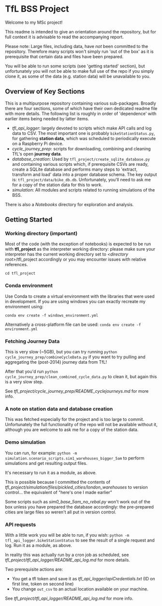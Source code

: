 # TfL BSS Project

Welcome to my MSc project!

This readme is intended to give an orientation around the repository, but for full context it is advisable to read the 
accompanying report.  

Please note: Large files, including data, have _not_ been committed to the repository. Therefore many scripts won't 
simply run 'out of the box' as it is prerequisite that certain data and files have been prepared.

You will be able to run some scripts (see 'getting started' section), but unfortunately you will not be able to make 
full use of the repo if you simply clone it, as some of the data (e.g. station data) will be unavailable to you. 

## Overview of Key Sections
This is a multipurpose repository containing various sub-packages. Broadly there are four sections, some of which have 
their own dedicated readme file with more details. The following list is roughly in order of 'dependence' with earlier 
items being needed by latter items. 

*  _tfl_api_logger_: largely devoted to scripts which make API calls and log data to CSV. The most important one is 
probably `bikeStationStatus.py`, for gathering **station data**, which was scheduled to periodically execute on a 
Raspberry Pi device. 
* _cycle_journey_prep_: scripts for downloading, combining and cleaning TfL's open **journey data**.
* _database_creation_: Used by `tfl_project/create_sqlite_database.py` and containing various scripts which, if 
prerequisite CSVs are ready, create a SQLite database and performs many steps to 'extract, transform and load' data into 
a proper database schema. The key output is: `tfl_project/data/bike_db.db`.
Unfortunately, you'll need to ask me for a copy of the station data for this to work.
* _simulation_: All modules and scripts related to running simulations of the BSS. 

 There is also a _Notebooks_ directory for exploration and analysis.  
 
## Getting Started
### Working directory (important)
Most of the code (with the exception of notebooks) is expected to be run with **tfl_project** as the interpreter working directory: please make 
sure your interpreter has the current working directory set to *\<directory root\>*/tfl_project accordingly or you may encounter issues with relative references.

``cd tfl_project``

### Conda environment
Use Conda to create a virtual environment with the libraries that were used in development. If you are using windows you 
can exactly recreate my environment using:

```conda env create -f windows_environment.yml```

Alternatively a cross-platform file can be used: ```conda env create -f environment.yml```

### Fetching Journey Data
This is very slow (~5GB), but you can try running ```python cycle_journey_prep/combineCycleData.py``` if you want to try 
pulling and aggregating the (post-2014) journey data from TfL!

After that you'd run ```python cycle_journey_prep/clean_combined_cycle_data.py``` to clean it, but again this is a very slow 
step.

See _tfl_project/cycle_journey_prep/README_cyclejourneys.md_ for more info.
### A note on station data and database creation
This was fetched especially for the project and is too large to commit. Unfortunately the full functionality of the repo 
will not be available without it, although you are welcome to ask me for a copy of the station data.  

### Demo simulation
You can run, for example: 
```python -m simulation.scenario_scripts.sim1_warehouses_bigger_5am``` 
to perform simulations and get resulting 
output files.

It's necessary to run it as a module, as above.

This is possible because I committed the contents of _tfl_project/simulation/files/pickled_cities/london_warehouses_ to 
version control... the equivalent of "here's one I made earlier"

Some scripts such as _sim0_base_5am_no_rebal.py_ won't work out of the box unless you have prepared the database 
accordingly: the pre-prepared cities are large files so weren't all put in version control.

### API requests
With a little work you will be able to run, if you wish: ```python -m tfl_api_logger.bikeStationStatus``` to see the 
result of a single request and log. Run it as a module, as above.

In reality this was actually run by a cron job as scheduled, see _tfl_project/tfl_api_logger/README_api_log.md_
for more details.

Two prerequisite actions are:
* You get a tfl token and save it as _tfl_api_logger/apiCredentials.txt_ 
(ID on first line, token on second line)
* You change `out_csv` to an actual location available on your machine. 

See _tfl_project/tfl_api_logger/README_api_log.md_ for more info.